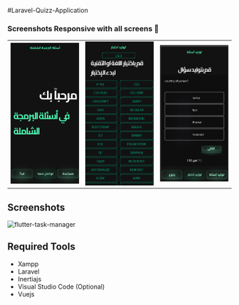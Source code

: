 #Laravel-Quizz-Application



### Screenshots Responsive  with all screens 🙂

<table width="100%">
  <tbody>
    <tr>
      <td width="1%"><img src="https://github.com/masterfiras101/quiz-app/blob/13f5b75dbcce3d7cd3384f1b3977bfc3eae72f70/public/assets/screenshot/phone-splash.png"/></td>
       <td width="1%"><img src="https://github.com/masterfiras101/quiz-app/blob/13f5b75dbcce3d7cd3384f1b3977bfc3eae72f70/public/assets/screenshot/phone-generate-exam.png"/></td>
      <td width="1%"><img src="https://github.com/masterfiras101/quiz-app/blob/13f5b75dbcce3d7cd3384f1b3977bfc3eae72f70/public/assets/screenshot/phone-generate-single-question.png"/></td>
    </tr>

  </tbody>
</table>

## Screenshots
![flutter-task-manager](https://user-images.githubusercontent.com/62181222/111222593-3f02b580-8606-11eb-89e1-c5c518f5ad96.jpg)



## Required Tools
- Xampp
- Laravel
- Inertiajs
- Visual Studio Code (Optional)
- Vuejs

